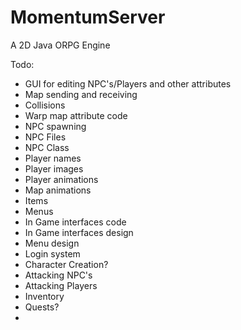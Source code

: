 MomentumServer
==============

A 2D Java ORPG Engine

Todo:
 - GUI for editing NPC's/Players and other attributes
 - Map sending and receiving
 - Collisions
 - Warp map attribute code
 - NPC spawning
 - NPC Files
 - NPC Class
 - Player names
 - Player images
 - Player animations
 - Map animations
 - Items
 - Menus
 - In Game interfaces code
 - In Game interfaces design
 - Menu design
 - Login system
 - Character Creation?
 - Attacking NPC's
 - Attacking Players
 - Inventory
 - Quests?
 - 	